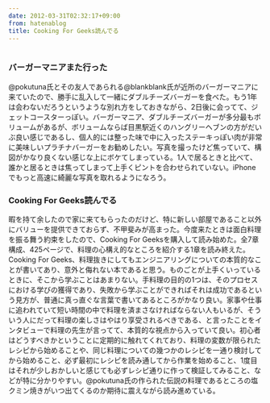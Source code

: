 ```yaml
---
date: 2012-03-31T02:32:17+09:00
from: hatenablog
title: Cooking For Geeks読んでる
---
```


<p><img src="http://dl.dropbox.com/u/5978869/image/20120331_020359.png" alt="" class="frame"></p>

<div class="section">
    <h3>バーガーマニアまた行った</h3>
    <p>@pokutuna氏とその友人であられる@blankblank氏が近所のバーガーマニアに来ていたので、勝手に乱入して一緒にダブルチーズバーガーを食べた。もう1年は会わないだろうというような別れ方をしておきながら、2日後に会ってて、ジェットコースターっぽい。バーガーマニア、ダブルチーズバーガーが多分最もボリュームがあるが、ボリュームならば目黒駅近くのハングリーヘブンの方がだいぶ良い感じであるし、個人的には整った味で中に入ったステーキっぽい肉が非常に美味しいプラチナバーガーをお勧めしたい。写真を撮ったけど焦っていて、構図がかなり良くない感じな上にボケてしまっている。1人で居るときと比べて、誰かと居るときは焦ってしまって上手くピントを合わせられていない。iPhoneでもっと高速に綺麗な写真を取れるようになろう。</p>

</div>
<div class="section">
    <h3>Cooking For Geeks読んでる</h3>
    <p>暇を持て余したので家に来てもらったのだけど、特に新しい部屋であること以外にバリューを提供できておらず、不甲斐みが高まった。今度来たときは面白料理を振る舞う約束をしたので、Cooking For Geeksを購入して読み始めた。全7章構成、425ページで、料理の心構え的なところを紹介する1章を読み終えた。Cooking For Geeks、料理抜きにしてもエンジニアリングについての本質的なことが書いてあり、意外と侮れない本であると思う。ものごとが上手くいっているときに、そこから学ぶことはあまりない。手料理の目的の1つは、そのプロセスにおける学びの獲得であり、失敗から学ぶことができればそれは成功であるという見方が、普通に真っ直ぐな言葉で書いてあるところがかなり良い。家事や仕事に追われていて短い時間の中で料理を済まさなければならない人もいるが、そういう人にだって料理の楽しさはやはり享受されるべきである、と言ったことをインタビューで料理の先生が言ってて、本質的な視点から入っていて良い。初心者はどうすべきかということに定期的に触れてくれており、料理の変数が限られたレシピから始めることや、同じ料理についての幾つかのレシピを一通り検討してから始めること、必ず最初にレシピを読み通してから作業を始めること、1度目はそれが少しおかしいと感じても必ずレシピ通りに作って検証してみること、などが特に分かりやすい。@pokutuna氏の作られた伝説の料理であるところの塩クミン焼きがいつ出てくるのか期待に震えながら読み進めている。</p>

</div>
